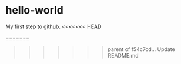 # hello-world
My first step to github.
<<<<<<< HEAD


=======
>>>>>>> parent of f54c7cd... Update README.md
